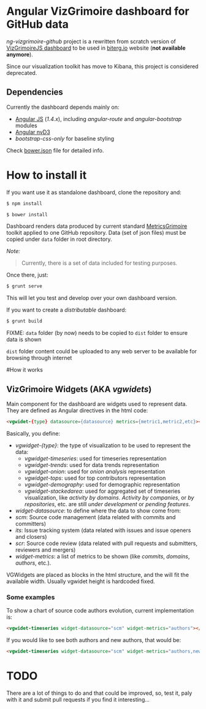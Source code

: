 # Angular VizGrimoire dashboard for GitHub data

_ng-vizgrimoire-github_ project is a rewritten from scratch version of [VizGrimoireJS dashboard](https://github.com/VizGrimoire/VizGrimoireJS) to be used in [biterg.io](http://biterg.io) website (**not available anymore**).

Since our visualization toolkit has move to Kibana, this project is considered deprecated.

## Dependencies

Currently the dashboard depends mainly on:

* [Angular JS](https://angularjs.org/) (_1.4.x_), including _angular-route_ and _angular-bootstrap_ modules
* [Angular nvD3](http://krispo.github.io/angular-nvd3/#/)
* _bootstrap-css-only_ for baseline styling

Check [bower.json](https://github.com/Bitergia/ng-vizgrimore-github/blob/master/bower.json) file for detailed info.

# How to install it

If you want use it as standalone dashboard, clone the repository and:

```bash
$ npm install

$ bower install
```

Dashboard renders data produced by current standard [MetricsGrimoire](http://metricsgrimoire.github.io) toolkit applied to one GitHub repository. Data (set of json files) must be copied under `data` folder in root directory.

*Note:*
> Currently, there is a set of data included for testing purposes.

Once there, just:

```bash
$ grunt serve
```

This will let you test and develop over your own dashboard version.

If you want to create a _distributable_ dashboard:

```bash
$ grunt build
```

FIXME: `data` folder (by now) needs to be copied to `dist` folder to ensure data is shown

`dist` folder content could be uploaded to any web server to be available for browsing through internet

#How it works

## VizGrimoire Widgets (AKA _vgwidets_)

Main component for the dashboard are widgets used to represent data. They are defined as Angular directives in the html code:

```html
<vgwidet-{type} datasource={datasource} metrics={metric1,metric2,etc}></vgwidet>
```

Basically, you define:

* *vgwidget-{type}*: the type of visualization to be used to represent the data:
  * *vgwidget-timeseries*: used for timeseries representation
  * *vgwidget-trends*: used for data trends representation
  * *vgwidget-onion*: used for _onion analysis_ representation
  * *vgwidget-tops*: used for top contributors representation
  * *vgwidget-demography*: used for demographic representation
  * *vgwidget-stackedarea*: used for aggregated set of timeseries visualization, like _activity by domains_. _Activity by companies_, or _by repositories_, etc. are still _under development_ or _pending features_.
* *widget-datasource*: to define where the data to show come from:
 * *scm*: Source code management (data related with commits and committers)
 * *its*: Issue tracking system (data related with issues and issue openers and closers)
 * *scr*: Source code review (data related with pull requests and submitters, reviewers and mergers)
* *widget-metrics*: a list of metrics to be shown (like _commits_, _domains_, _authors_, etc.).

VGWidgets are placed as blocks in the html structure, and the will fit the available width. Usually vgwidet height is hardcoded fixed.

### Some examples

To show a chart of source code authors evolution, current implementation is:

```html
<vgwidet-timeseries widget-datasource="scm" widget-metrics="authors"></vgwidet>
```

If you would like to see both authors and new authors, that would be:

```html
<vgwidet-timeseries widget-datasource="scm" widget-metrics="authors,newauthors"></vgwidet>
```

# TODO

There are a lot of things to do and that could be improved, so, test it, paly with it and submit pull requests if you find it interesting...
